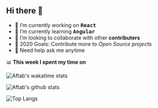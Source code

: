 ## Hi there 👋

- 🔭 I’m currently working on  __<kbd> __React__ </kbd>__
- 🌱 I’m currently learning __<kbd> __Angular__ </kbd>__
- 👯 I’m looking to collaborate with other __contributers__
- 🥅 2020 Goals: Contribute more to *Open Source projects*
- 💬 Need help ask me anytime

📊 **This week I spent my time on**

![Aftab's wakatime stats](https://github-readme-stats.vercel.app/api/wakatime?username=iamaftab)

![Aftab's github stats](https://github-readme-stats.vercel.app/api?username=iamaftabjamil&show_icons=true&theme=vue)

![Top Langs](https://github-readme-stats.vercel.app/api/top-langs/?username=iamaftabjamil&layout=compact)



<!--
![ReadMe Card](https://github-readme-stats.vercel.app/api/pin/?username=iamaftabjamil&repo=color-palette)
-->
